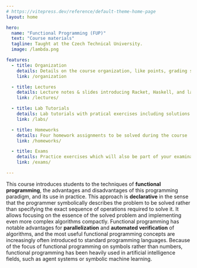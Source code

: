 ```yaml
---
# https://vitepress.dev/reference/default-theme-home-page
layout: home

hero:
  name: "Functional Programming (FUP)"
  text: "Course materials"
  tagline: Taught at the Czech Technical University.
  image: /lambda.png

features:
  - title: Organization
    details: Details on the course organization, like points, grading scale, contact information.
    link: /organization

  - title: Lectures
    details: Lecture notes & slides introducing Racket, Haskell, and lambda calculus.
    link: /lectures/

  - title: Lab Tutorials
    details: Lab tutorials with pratical exercises including solutions.
    link: /labs/

  - title: Homeworks
    details: Four homework assignments to be solved during the course
    link: /homeworks/

  - title: Exams
    details: Practice exercises which will also be part of your examination.
    link: /exams/

---
```



This course introduces students to the techniques of **functional programming**, the advantages and
disadvantages of this programming paradigm, and its use in practice. This approach is
**declarative** in the sense that the programmer symbolically describes the problem to be solved
rather than specifying the exact sequence of operations required to solve it. It allows focusing on
the essence of the solved problem and implementing even more complex algorithms compactly.
Functional programming has notable advantages for **parallelization** and **automated verification**
of algorithms, and the most useful functional programming concepts are increasingly often introduced
to standard programming languages. Because of the focus of functional programming on symbols rather
than numbers, functional programming has been heavily used in artificial intelligence fields, such
as agent systems or symbolic machine learning.
